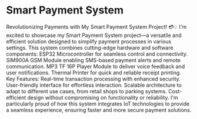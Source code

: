# Smart Payment System
Revolutionizing Payments with My Smart Payment System Project! 💳💡
I'm excited to showcase my Smart Payment System project—a versatile and efficient solution designed to simplify payment processes in various settings.
This system combines cutting-edge hardware and software components:
ESP32 Microcontroller for seamless control and connectivity.
SIM900A GSM Module enabling SMS-based payment alerts and remote communication.
MP3 TF 16P Player Module to deliver voice feedback and user notifications.
Thermal Printer for quick and reliable receipt printing.
Key Features:
Real-time transaction processing with enhanced security.
User-friendly interface for effortless interaction.
Scalable architecture to adapt to different use cases, from retail shops to parking systems.
Cost-efficient design without compromising on functionality or reliability.
I'm particularly proud of how this system integrates IoT technologies to provide a seamless experience, ensuring faster and more secure payment solutions.
